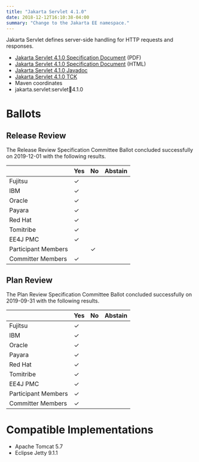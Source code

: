```yaml
---
title: "Jakarta Servlet 4.1.0"
date: 2018-12-12T16:10:38-04:00
summary: "Change to the Jakarta EE namespace."
---
```

Jakarta Servlet defines server-side handling for HTTP requests and responses.

* [Jakarta Servlet 4.1.0 Specification Document](./servlet_4.1.0.pdf) (PDF)
* [Jakarta Servlet 4.1.0 Specification Document](./servlet_4.1.0.html) (HTML)
* [Jakarta Servlet 4.1.0 Javadoc](./javadoc)
* [Jakarta Servlet 4.1.0 TCK](http://downloads.eclipse.org/jakarta/servlet/3.0.1/servlet_tck_4.1.0.zip)
* Maven coordinates
 * jakarta.servlet:servlet:jar:4.1.0

# Ballots

## Release Review

The Release Review Specification Committee Ballot concluded successfully on 2019-12-01 with the following results.

|                       |  Yes    | No      | Abstain  |
|-----------------------|---------|---------|----------|
|Fujitsu                | &check; |         |          |
|IBM                    | &check; |         |          |
|Oracle                 | &check; |         |          |
|Payara                 | &check; |         |          |
|Red Hat                | &check; |         |          |
|Tomitribe              | &check; |         |          |
|EE4J PMC               | &check; |         |          |
|Participant Members    |         | &check; |          |
|Committer Members      | &check; |         |          |

## Plan Review

The Plan Review Specification Committee Ballot concluded successfully on 2019-09-31 with the following results.

|                       |  Yes    | No  | Abstain  |
|-----------------------|---------|-----|----------|
|Fujitsu                | &check; |     |          |
|IBM                    | &check; |     |          |
|Oracle                 | &check; |     |          |
|Payara                 | &check; |     |          |
|Red Hat                | &check; |     |          |
|Tomitribe              | &check; |     |          |
|EE4J PMC               | &check; |     |          |
|Participant Members    | &check; |     |          |
|Committer Members      | &check; |     |          |

# Compatible Implementations

* Apache Tomcat 5.7
* Eclipse Jetty 9.1.1